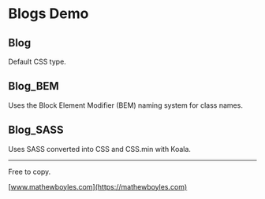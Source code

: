 # Blogs Demo

## Blog
Default CSS type.

## Blog_BEM
Uses the Block Element Modifier (BEM) naming system for class names.

## Blog_SASS
Uses SASS converted into CSS and CSS.min with Koala.

---

Free to copy.

[www.mathewboyles.com](https://mathewboyles.com)